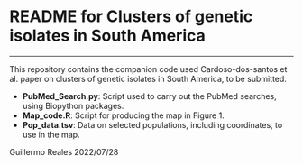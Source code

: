 # README for Clusters of genetic isolates in South America
----

This repository contains the companion code used Cardoso-dos-santos et al. paper on clusters of genetic isolates in South America, to be submitted.

* **PubMed_Search.py**: Script used to carry out the PubMed searches, using Biopython packages.
* **Map_code.R**: Script for producing the map in Figure 1.
* **Pop_data.tsv**: Data on selected populations, including coordinates, to use in the map.


Guillermo Reales
2022/07/28

